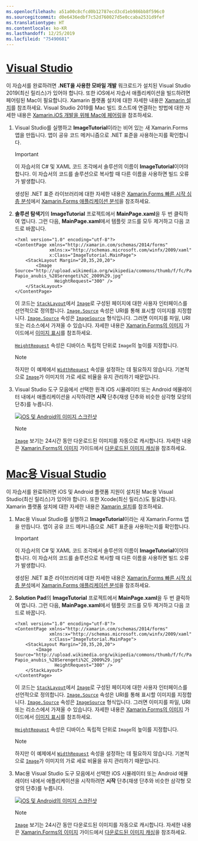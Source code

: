 ```yaml
---
ms.openlocfilehash: a51a00c8cfcd0b12787ecd3cd1eb986bb8f596c0
ms.sourcegitcommit: d0e6436edbf7c52d760027d5e0ccaba2531d9fef
ms.translationtype: HT
ms.contentlocale: ko-KR
ms.lasthandoff: 12/25/2019
ms.locfileid: "75490681"
---
```

# <a name="visual-studiotabvswin"></a>[Visual Studio](#tab/vswin)

이 자습서를 완료하려면 **.NET을 사용한 모바일 개발** 워크로드가 설치된 Visual Studio 2019(최신 릴리스)가 있어야 합니다. 또한 iOS에서 자습서 애플리케이션을 빌드하려면 페어링된 Mac이 필요합니다. Xamarin 플랫폼 설치에 대한 자세한 내용은 [Xamarin 설치](~/get-started/installation/index.md)를 참조하세요. Visual Studio 2019를 Mac 빌드 호스트에 연결하는 방법에 대한 자세한 내용은 [Xamarin.iOS 개발을 위해 Mac에 페어링](~/ios/get-started/installation/windows/connecting-to-mac/index.md)을 참조하세요.

1. Visual Studio를 실행하고 **ImageTutorial**이라는 비어 있는 새 Xamarin.Forms 앱을 만듭니다. 앱이 공유 코드 메커니즘으로 .NET 표준을 사용하는지를 확인합니다.

    > [!IMPORTANT]
    > 이 자습서의 C# 및 XAML 코드 조각에서 솔루션의 이름이 **ImageTutorial**이어야 합니다. 이 자습서의 코드를 솔루션으로 복사할 때 다른 이름을 사용하면 빌드 오류가 발생합니다.

    생성된 .NET 표준 라이브러리에 대한 자세한 내용은 [Xamarin.Forms 빠른 시작 심층 분석](~/get-started/first-app/index.md)에서 [Xamarin.Forms 애플리케이션 분석](~/get-started/first-app/index.md)을 참조하세요.

1. **솔루션 탐색기**의 **ImageTutorial** 프로젝트에서 **MainPage.xaml**을 두 번 클릭하여 엽니다. 그런 다음, **MainPage.xaml**에서 템플릿 코드를 모두 제거하고 다음 코드로 바꿉니다.

    ```xaml
    <?xml version="1.0" encoding="utf-8"?>
    <ContentPage xmlns="http://xamarin.com/schemas/2014/forms"
                 xmlns:x="http://schemas.microsoft.com/winfx/2009/xaml"
                 x:Class="ImageTutorial.MainPage">
        <StackLayout Margin="20,35,20,20">
            <Image Source="http://upload.wikimedia.org/wikipedia/commons/thumb/f/fc/Papio_anubis_%28Serengeti%2C_2009%29.jpg/200px-Papio_anubis_%28Serengeti%2C_2009%29.jpg"
                   HeightRequest="300" />
        </StackLayout>
    </ContentPage>
    ```

    이 코드는 [`StackLayout`](xref:Xamarin.Forms.StackLayout)에서 [`Image`](xref:Xamarin.Forms.Image)로 구성된 페이지에 대한 사용자 인터페이스를 선언적으로 정의합니다. [`Image.Source`](xref:Xamarin.Forms.Image.Source) 속성은 URI를 통해 표시할 이미지를 지정합니다. [`Image.Source`](xref:Xamarin.Forms.Image.Source) 속성은 [`ImageSource`](xref:Xamarin.Forms.ImageSource) 형식입니다. 그러면 이미지를 파일, URI 또는 리소스에서 가져올 수 있습니다. 자세한 내용은 [Xamarin.Forms의 이미지](~/xamarin-forms/user-interface/images.md) 가이드에서 [이미지 표시](~/xamarin-forms/user-interface/images.md#display-images)를 참조하세요.

    [`HeightRequest`](xref:Xamarin.Forms.VisualElement) 속성은 디바이스 독립적 단위로 `Image`의 높이를 지정합니다.

    > [!NOTE]
    > 하지만 이 예제에서 [`WidthRequest`](xref:Xamarin.Forms.VisualElement.WidthRequest) 속성을 설정하는 데 필요하지 않습니다. 기본적으로 [`Image`](xref:Xamarin.Forms.Image)가 이미지의 가로 세로 비율을 유지 관리하기 때문입니다.

1. Visual Studio 도구 모음에서 선택한 원격 iOS 시뮬레이터 또는 Android 에뮬레이터 내에서 애플리케이션을 시작하려면 **시작** 단추(재생 단추와 비슷한 삼각형 모양의 단추)를 누릅니다.

    [![iOS 및 Android의 이미지 스크린샷](../images/create-image.png "이미지를 표시하는 이미지 뷰")](../images/create-image-large.png#lightbox "이미지를 표시하는 이미지 뷰")

    > [!NOTE]
    > [`Image`](xref:Xamarin.Forms.Image) 보기는 24시간 동안 다운로드된 이미지를 자동으로 캐시합니다. 자세한 내용은 [Xamarin.Forms의 이미지](~/xamarin-forms/user-interface/images.md) 가이드에서 [다운로드된 이미지 캐싱](~/xamarin-forms/user-interface/images.md#downloaded-image-caching)을 참조하세요.

# <a name="visual-studio-for-mactabvsmac"></a>[Mac용 Visual Studio](#tab/vsmac)

이 자습서를 완료하려면 iOS 및 Android 플랫폼 지원이 설치된 Mac용 Visual Studio(최신 릴리스)가 있어야 합니다. 또한 Xcode(최신 릴리스)도 필요합니다. Xamarin 플랫폼 설치에 대한 자세한 내용은 [Xamarin 설치](~/get-started/installation/index.md)를 참조하세요.

1. Mac용 Visual Studio를 실행하고 **ImageTutorial**이라는 새 Xamarin.Forms 앱을 만듭니다. 앱이 공유 코드 메커니즘으로 .NET 표준을 사용하는지를 확인합니다.

    > [!IMPORTANT]
    > 이 자습서의 C# 및 XAML 코드 조각에서 솔루션의 이름이 **ImageTutorial**이어야 합니다. 이 자습서의 코드를 솔루션으로 복사할 때 다른 이름을 사용하면 빌드 오류가 발생합니다.

    생성된 .NET 표준 라이브러리에 대한 자세한 내용은 [Xamarin.Forms 빠른 시작 심층 분석](~/get-started/first-app/index.md)에서 [Xamarin.Forms 애플리케이션 분석](~/get-started/first-app/index.md)을 참조하세요.

1. **Solution Pad**의 **ImageTutorial** 프로젝트에서 **MainPage.xaml**을 두 번 클릭하여 엽니다. 그런 다음, **MainPage.xaml**에서 템플릿 코드를 모두 제거하고 다음 코드로 바꿉니다.

    ```xaml
    <?xml version="1.0" encoding="utf-8"?>
    <ContentPage xmlns="http://xamarin.com/schemas/2014/forms"
                 xmlns:x="http://schemas.microsoft.com/winfx/2009/xaml"
                 x:Class="ImageTutorial.MainPage">
        <StackLayout Margin="20,35,20,20">
            <Image Source="http://upload.wikimedia.org/wikipedia/commons/thumb/f/fc/Papio_anubis_%28Serengeti%2C_2009%29.jpg/200px-Papio_anubis_%28Serengeti%2C_2009%29.jpg"
                   HeightRequest="300" />
        </StackLayout>
    </ContentPage>
    ```

    이 코드는 [`StackLayout`](xref:Xamarin.Forms.StackLayout)에서 [`Image`](xref:Xamarin.Forms.Image)로 구성된 페이지에 대한 사용자 인터페이스를 선언적으로 정의합니다. [`Image.Source`](xref:Xamarin.Forms.Image.Source) 속성은 URI를 통해 표시할 이미지를 지정합니다. [`Image.Source`](xref:Xamarin.Forms.Image.Source) 속성은 [`ImageSource`](xref:Xamarin.Forms.ImageSource) 형식입니다. 그러면 이미지를 파일, URI 또는 리소스에서 가져올 수 있습니다. 자세한 내용은 [Xamarin.Forms의 이미지](~/xamarin-forms/user-interface/images.md) 가이드에서 [이미지 표시](~/xamarin-forms/user-interface/images.md#display-images)를 참조하세요.

    [`HeightRequest`](xref:Xamarin.Forms.VisualElement) 속성은 디바이스 독립적 단위로 `Image`의 높이를 지정합니다.

    > [!NOTE]
    > 하지만 이 예제에서 [`WidthRequest`](xref:Xamarin.Forms.VisualElement.WidthRequest) 속성을 설정하는 데 필요하지 않습니다. 기본적으로 [`Image`](xref:Xamarin.Forms.Image)가 이미지의 가로 세로 비율을 유지 관리하기 때문입니다.

1. Mac용 Visual Studio 도구 모음에서 선택한 iOS 시뮬레이터 또는 Android 에뮬레이터 내에서 애플리케이션을 시작하려면 **시작** 단추(재생 단추와 비슷한 삼각형 모양의 단추)를 누릅니다.

    [![iOS 및 Android의 이미지 스크린샷](../images/create-image.png "이미지를 표시하는 이미지 뷰")](../images/create-image-large.png#lightbox "이미지를 표시하는 이미지 뷰")

    > [!NOTE]
    > [`Image`](xref:Xamarin.Forms.Image) 보기는 24시간 동안 다운로드된 이미지를 자동으로 캐시합니다. 자세한 내용은 [Xamarin.Forms의 이미지](~/xamarin-forms/user-interface/images.md) 가이드에서 [다운로드된 이미지 캐싱](~/xamarin-forms/user-interface/images.md#downloaded-image-caching)을 참조하세요.
